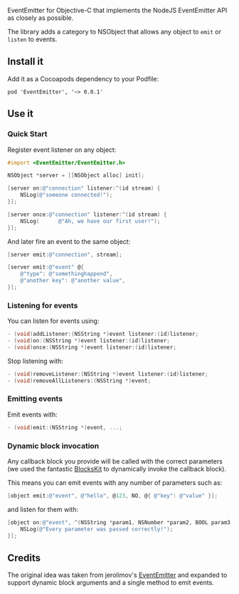 EventEmitter for Objective-C that implements the NodeJS EventEmitter API as closely as possible.

The library adds a category to NSObject that allows any object to `emit` or `listen` to events.

## Install it

Add it as a Cocoapods dependency to your Podfile:

	pod 'EventEmitter', '~> 0.0.1'

## Use it

### Quick Start

Register event listener on any object:

```objective-c
#import <EventEmitter/EventEmitter.h>

NSObject *server = [[NSObject alloc] init];

[server on:@"connection" listener:^(id stream) {
	NSLog(@"someone connected!");
}];

[server once:@"connection" listener:^(id stream) {
	NSLog(		@"Ah, we have our first user!");
}];
```

And later fire an event to the same object:

```objective-c
[server emit:@"connection", stream];

[server emit:@"event" @{
	@"type": @"somethinghappend",
	@"another key": @"another value",
}];
```

### Listening for events

You can listen for events using:

```objective-c
- (void)addListener:(NSString *)event listener:(id)listener;
- (void)on:(NSString *)event listener:(id)listener;
- (void)once:(NSString *)event listener:(id)listener;
```

Stop listening with:

```objective-c
- (void)removeListener:(NSString *)event listener:(id)listener;
- (void)removeAllListeners:(NSString *)event;
```

### Emitting events

Emit events with:

```objective-c
- (void)emit:(NSString *)event, ...;
```

### Dynamic block invocation

Any callback block you provide will be called with the correct parameters (we used the fantastic [BlocksKit](https://github.com/pandamonia/BlocksKit) to dynamically invoke the callback block).

This means you can emit events with any number of parameters such as:

```objective-c
[object emit:@"event", @"hello", @123, NO, @{ @"key": @"value" }];
```

and listen for them with:

```objective-c
[object on:@"event", ^(NSString *param1, NSNumber *param2, BOOL param3, NSDictionary *param4){
	NSLog(@"Every parameter was passed correctly!");
}];
```

## Credits

The original idea was taken from jerolimov's [EventEmitter](https://github.com/jerolimov/EventEmitter) and expanded to support dynamic block arguments and a single method to emit events.

